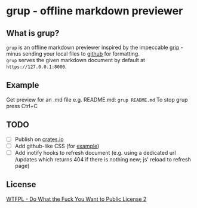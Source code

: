 # grup - offline markdown previewer

## What is grup?
```grup``` is an offline markdown previewer inspired by the impeccable [grip](https://github.com/joeyespo/grip) - minus sending your local files to [github](https://developer.github.com/v3/markdown/) for formatting.  
```grup``` serves the given markdown document by default at ```https://127.0.0.1:8000```.

## Example
Get preview for an .md file e.g. README.md:
```grup README.md```
To stop grup press Ctrl+C


## TODO
- [ ] Publish on [crates.io](https://crates.io)  
- [ ] Add github-like CSS (for [example](https://github.com/sindresorhus/github-markdown-css))  
- [ ] Add inotify hooks to refresh document (e.g. using a dedicated url /updates which returns 404 if there is nothing new; js' reload to refresh page)  

## License
[WTFPL - Do What the Fuck You Want to Public License 2](http://www.wtfpl.net)